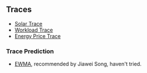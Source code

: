 Traces
--

- [Solar Trace](https://github.com/hxwang/Seminar/blob/master/Paper-Summary/traces/SolarTrace.md)
- [Workload Trace](https://github.com/hxwang/Seminar/blob/master/Paper-Summary/traces/WorkloadTrace.md)
- [Energy Price Trace](https://github.com/hxwang/Seminar/blob/master/Paper-Summary/traces/EnergyPrice.md)


### Trace Prediction
- [EWMA](), recommended by Jiawei Song, haven't tried.
